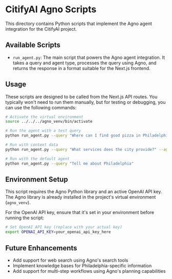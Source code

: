 # CitifyAI Agno Scripts

This directory contains Python scripts that implement the Agno agent integration for the CitifyAI project.

## Available Scripts

- `run_agent.py`: The main script that powers the Agno agent integration. It takes a query and agent type, processes the query using Agno, and returns the response in a format suitable for the Next.js frontend.

## Usage

These scripts are designed to be called from the Next.js API routes. You typically won't need to run them manually, but for testing or debugging, you can use the following commands:

```bash
# Activate the virtual environment
source ../../../agno_venv/bin/activate

# Run the agent with a test query
python run_agent.py --query "Where can I find good pizza in Philadelphia?" --agent restaurant

# Run with context data
python run_agent.py --query "What services does the city provide?" --agent government --context '{"user_location": "Center City"}'

# Run with the default agent
python run_agent.py --query "Tell me about Philadelphia"
```

## Environment Setup

This script requires the Agno Python library and an active OpenAI API key. The Agno library is already installed in the project's virtual environment (`agno_venv`).

For the OpenAI API key, ensure that it's set in your environment before running the script:

```bash
# Set OpenAI API key (replace with your actual key)
export OPENAI_API_KEY=your_openai_api_key_here
```

## Future Enhancements

- Add support for web search using Agno's search tools
- Implement knowledge bases for Philadelphia-specific information
- Add support for multi-step workflows using Agno's planning capabilities
